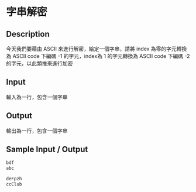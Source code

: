 # 字串解密

## Description

今天我們要藉由 ASCII 來進行解密，給定一個字串，請將 index 為零的字元轉換為 ASCII code 下編碼 -1 的字元，index為 1 的字元轉換為 ASCII code 下編碼 -2 的字元，以此類推來進行加密

## Input

輸入為一行，包含一個字串

## Output

輸出為一行，包含一個字串

## Sample Input / Output

```py
bdf
abc
```
```py
deFpzh
ccClub
```